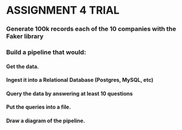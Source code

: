 # ASSIGNMENT 4 TRIAL

###  Generate 100k records each of the 10 companies with the Faker library

### Build a pipeline that would:
#### Get the data.
#### Ingest it into a Relational Database (Postgres, MySQL, etc)
#### Query the data by answering at least 10 questions
#### Put the queries into a file.
#### Draw a diagram of the pipeline.
